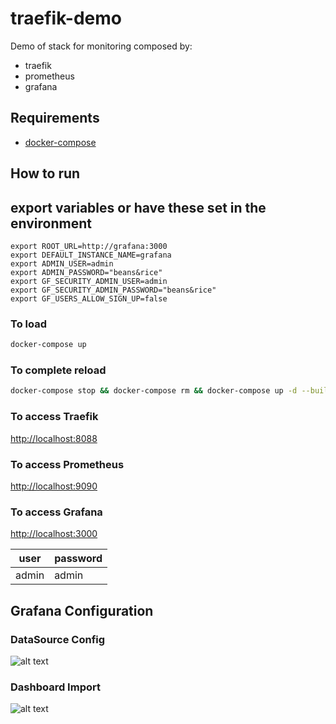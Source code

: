 # traefik-demo

Demo of stack for monitoring composed by:

* traefik
* prometheus
* grafana

## Requirements

* [docker-compose](https://docs.docker.com/compose/install/)

## How to run

## export variables or have these set in the environment
```
export ROOT_URL=http://grafana:3000
export DEFAULT_INSTANCE_NAME=grafana
export ADMIN_USER=admin
export ADMIN_PASSWORD="beans&rice"
export GF_SECURITY_ADMIN_USER=admin
export GF_SECURITY_ADMIN_PASSWORD="beans&rice"
export GF_USERS_ALLOW_SIGN_UP=false
```

### To load

```bash
docker-compose up
```

### To complete reload

```bash
docker-compose stop && docker-compose rm && docker-compose up -d --build
```

### To access Traefik

[http://localhost:8088](http://localhost:8088)

### To access Prometheus

[http://localhost:9090](http://localhost:9090)

### To access Grafana

[http://localhost:3000](http://localhost:3000)

|user|password|
|---|---|
|admin|admin|

## Grafana Configuration

### DataSource Config

![alt text](https://i.imgur.com/j4Vdseb.png)

### Dashboard Import

![alt text](https://i.imgur.com/xHxBLgx.png)
